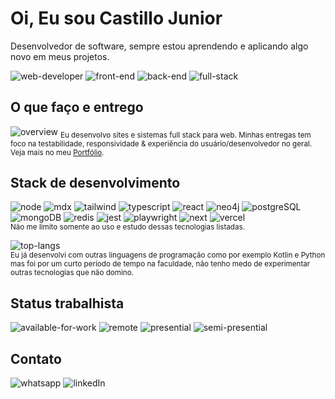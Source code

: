 # Oi, Eu sou Castillo Junior
Desenvolvedor de software, sempre estou aprendendo e aplicando algo novo em meus projetos.

![web-developer](https://img.shields.io/badge/-👨🏽‍💻%20web%20developer-000000)
![front-end](https://img.shields.io/badge/-🖼️%20front%20end-000000)
![back-end](https://img.shields.io/badge/-🖥%20back%20end-000000)
![full-stack](https://img.shields.io/badge/-💯%20full%20stack-000000)

## O que faço e entrego
![overview](https://github.com/cjfswd/cjfswd/blob/main/.github/public/video/video.webp?raw=true)
<sub>
Eu desenvolvo sites e sistemas full stack para web.
Minhas entregas tem foco na testabilidade, responsividade & experiência do usuário/desenvolvedor no geral.
Veja mais no meu [Portfólio](https://cjfswd.vercel.app/).
</sub>

## Stack de desenvolvimento
![node](https://img.shields.io/badge/-node-339933?logo=node.js&logoColor=white)
![mdx](https://img.shields.io/badge/-mdx-1B1F24?logo=mdx&logoColor=white)
![tailwind](https://img.shields.io/badge/-tailwind-06B6D4?logo=tailwind-css&logoColor=white)
![typescript](https://img.shields.io/badge/-typescript-3178C6?logo=typescript&logoColor=white)
![react](https://img.shields.io/badge/-react-61DAFB?logo=react&logoColor=white)
![neo4j](https://img.shields.io/badge/-neo4j-4581C3?logo=Neo4j&logoColor=white)
![postgreSQL](https://img.shields.io/badge/-postgreSQL-4169E1?logo=postgreSQL&logoColor=white)
![mongoDB](https://img.shields.io/badge/-mongoDB-47A248?logo=mongoDB&logoColor=white)
![redis](https://img.shields.io/badge/-redis-DC382D?logo=redis&logoColor=white)
![jest](https://img.shields.io/badge/-jest-C21325?logo=jest&logoColor=white)
![playwright](https://img.shields.io/badge/-playwright-2EAD33?logo=playwright&logoColor=white)
![next](https://img.shields.io/badge/-next-000000?logo=next.js&logoColor=white)
![vercel](https://img.shields.io/badge/-vercel-000000?logo=vercel&logoColor=white)<br>
<sub>
Não me limito somente ao uso e estudo dessas tecnologias listadas.
</sub>

![top-langs](https://github-readme-stats.vercel.app/api/top-langs?username=cjfswd&show_icons=true&theme=radical&layout=compact&langs_count=10)<br>
<sub>
Eu já desenvolvi com outras linguagens de programação como por exemplo Kotlin e Python mas foi por um curto período de tempo na faculdade, não tenho medo de experimentar outras tecnologias que não domino.
</sub>

## Status trabalhista
![available-for-work](https://img.shields.io/badge/-✅%20disponível-000000)
![remote](https://img.shields.io/badge/-✅%20remoto-000000) 
![presential](https://img.shields.io/badge/-✅%20presencial-000000) 
![semi-presential](https://img.shields.io/badge/-✅%20semi%20presencial-000000) 

## Contato 
![whatsapp](https://img.shields.io/badge/-whatsapp-25D366?logo=whatsapp&logoColor=white)
![linkedIn](https://img.shields.io/badge/-linkedIn-0A66C2?logo=linkedIn&logoColor=white)   
 


